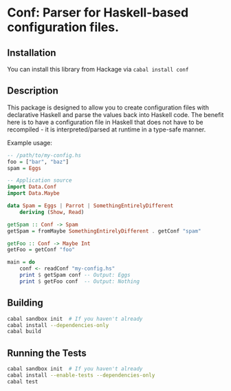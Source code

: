 Conf: Parser for Haskell-based configuration files.
===========

Installation
-----------
You can install this library from Hackage via `cabal install conf`

Description
-----------

This package is designed to allow you to create configuration files
with declarative Haskell and parse the values back into Haskell code.
The benefit here is to have a configuration file in Haskell that does
not have to be recompiled - it is interpreted/parsed at runtime in a 
type-safe manner.

Example usage:

```haskell
-- /path/to/my-config.hs
foo = ["bar", "baz"]
spam = Eggs
```

```haskell
-- Application source
import Data.Conf
import Data.Maybe

data Spam = Eggs | Parrot | SomethingEntirelyDifferent
    deriving (Show, Read)

getSpam :: Conf -> Spam
getSpam = fromMaybe SomethingEntirelyDifferent . getConf "spam"

getFoo :: Conf -> Maybe Int
getFoo = getConf "foo"

main = do
    conf <- readConf "my-config.hs"
    print $ getSpam conf -- Output: Eggs
    print $ getFoo conf  -- Output: Nothing
```

Building
--------
```bash
cabal sandbox init  # If you haven't already
cabal install --dependencies-only
cabal build
```

Running the Tests
-----------------
```bash
cabal sandbox init  # If you haven't already
cabal install --enable-tests --dependencies-only
cabal test
```

